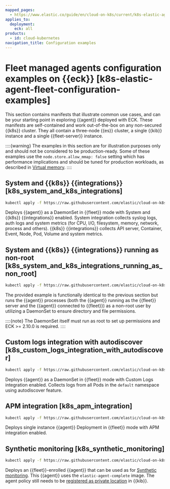```yaml
---
mapped_pages:
  - https://www.elastic.co/guide/en/cloud-on-k8s/current/k8s-elastic-agent-fleet-configuration-examples.html
applies_to:
  deployment:
    eck: all
products:
  - id: cloud-kubernetes
navigation_title: Configuration examples
---
```


# Fleet managed agents configuration examples on {{eck}} [k8s-elastic-agent-fleet-configuration-examples]

This section contains manifests that illustrate common use cases, and can be your starting point in exploring {{agent}} deployed with ECK. These manifests are self-contained and work out-of-the-box on any non-secured {{k8s}} cluster. They all contain a three-node {{es}} cluster, a single {{kib}} instance and a single {{fleet-server}} instance.

::::{warning}
The examples in this section are for illustration purposes only and should not be considered to be production-ready. Some of these examples use the `node.store.allow_mmap: false` setting which has performance implications and should be tuned for production workloads, as described in [Virtual memory](virtual-memory.md).
::::


## System and {{k8s}} {{integrations}} [k8s_system_and_k8s_integrations]

```sh subs=true
kubectl apply -f https://raw.githubusercontent.com/elastic/cloud-on-k8s/{{version.eck | M.M}}/config/recipes/elastic-agent/fleet-kubernetes-integration.yaml
```

Deploys {{agent}} as a DaemonSet in {{fleet}} mode with System and {{k8s}} {{integrations}} enabled. System integration collects syslog logs, auth logs and system metrics (for CPU, I/O, filesystem, memory, network, process and others). {{k8s}} {{integrations}} collects API server, Container, Event, Node, Pod, Volume and system metrics.


## System and {{k8s}} {{integrations}} running as non-root [k8s_system_and_k8s_integrations_running_as_non_root]

```sh subs=true
kubectl apply -f https://raw.githubusercontent.com/elastic/cloud-on-k8s/{{version.eck | M.M}}/config/recipes/elastic-agent/fleet-kubernetes-integration-nonroot.yaml
```

The provided example is functionally identical to the previous section but runs the {{agent}} processes (both the {{agent}} running as the {{fleet}} server and the {{agent}} connected to {{fleet}}) as a non-root user by utilizing a DaemonSet to ensure directory and file permissions.

::::{note}
The DaemonSet itself must run as root to set up permissions and ECK >= 2.10.0 is required.
::::



## Custom logs integration with autodiscover [k8s_custom_logs_integration_with_autodiscover]

```sh subs=true
kubectl apply -f https://raw.githubusercontent.com/elastic/cloud-on-k8s/{{version.eck | M.M}}/config/recipes/elastic-agent/fleet-custom-logs-integration.yaml
```

Deploys {{agent}} as a DaemonSet in {{fleet}} mode with Custom Logs integration enabled. Collects logs from all Pods in the `default` namespace using autodiscover feature.


## APM integration [k8s_apm_integration]

```sh subs=true
kubectl apply -f https://raw.githubusercontent.com/elastic/cloud-on-k8s/{{version.eck | M.M}}/config/recipes/elastic-agent/fleet-apm-integration.yaml
```

Deploys single instance {{agent}} Deployment in {{fleet}} mode with APM integration enabled.


## Synthetic monitoring [k8s_synthetic_monitoring]

```sh subs=true
kubectl apply -f https://raw.githubusercontent.com/elastic/cloud-on-k8s/{{version.eck | M.M}}/config/recipes/elastic-agent/synthetic-monitoring.yaml
```

Deploys an {{fleet}}-enrolled {{agent}} that can be used as for [Synthetic monitoring](/solutions/observability/synthetics/index.md). This {{agent}} uses the `elastic-agent-complete` image. The agent policy still needs to be [registered as private location](/solutions/observability/synthetics/monitor-resources-on-private-networks.md#synthetics-private-location-add) in {{kib}}.
